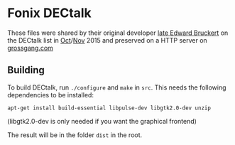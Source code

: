 # Fonix DECtalk
These files were shared by their original developer [late Edward Bruckert](https://bluegrasspals.com/pipermail/dectalk/2020-June/005253.html) on the DECtalk list in [Oct](https://bluegrasspals.com/pipermail/dectalk/2015-October/004517.html)/[Nov](https://bluegrasspals.com/pipermail/dectalk/2015-November/004535.html) 2015 and preserved on a HTTP server on [grossgang.com](https://keybase.pub/datajake1999/Grossgang/tts/dectalk%20software%20and%20manual/Ad%202.zip)

## Building
To build DECtalk, run `./configure` and `make` in `src`.
This needs the following dependencies to be installed:
```shell
apt-get install build-essential libpulse-dev libgtk2.0-dev unzip
```
(libgtk2.0-dev is only needed if you want the graphical frontend)

The result will be in the folder `dist` in the root.
